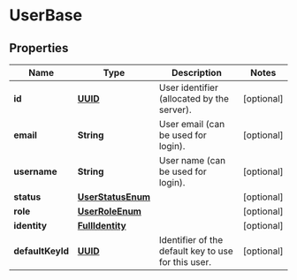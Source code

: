 
# UserBase

## Properties
Name | Type | Description | Notes
------------ | ------------- | ------------- | -------------
**id** | [**UUID**](UUID.md) | User identifier (allocated by the server). |  [optional]
**email** | **String** | User email (can be used for login). |  [optional]
**username** | **String** | User name (can be used for login). |  [optional]
**status** | [**UserStatusEnum**](UserStatusEnum.md) |  |  [optional]
**role** | [**UserRoleEnum**](UserRoleEnum.md) |  |  [optional]
**identity** | [**FullIdentity**](FullIdentity.md) |  |  [optional]
**defaultKeyId** | [**UUID**](UUID.md) | Identifier of the default key to use for this user. |  [optional]



